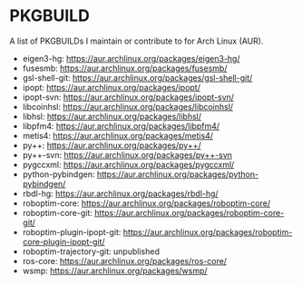 PKGBUILD
========

A list of PKGBUILDs I maintain or contribute to for Arch Linux (AUR).

* eigen3-hg: https://aur.archlinux.org/packages/eigen3-hg/
* fusesmb: https://aur.archlinux.org/packages/fusesmb/
* gsl-shell-git: https://aur.archlinux.org/packages/gsl-shell-git/
* ipopt: https://aur.archlinux.org/packages/ipopt/
* ipopt-svn: https://aur.archlinux.org/packages/ipopt-svn/
* libcoinhsl: https://aur.archlinux.org/packages/libcoinhsl/
* libhsl: https://aur.archlinux.org/packages/libhsl/
* libpfm4: https://aur.archlinux.org/packages/libpfm4/
* metis4: https://aur.archlinux.org/packages/metis4/
* py++: https://aur.archlinux.org/packages/py++/
* py++-svn: https://aur.archlinux.org/packages/py++-svn
* pygccxml: https://aur.archlinux.org/packages/pygccxml/
* python-pybindgen: https://aur.archlinux.org/packages/python-pybindgen/
* rbdl-hg: https://aur.archlinux.org/packages/rbdl-hg/
* roboptim-core: https://aur.archlinux.org/packages/roboptim-core/
* roboptim-core-git: https://aur.archlinux.org/packages/roboptim-core-git/
* roboptim-plugin-ipopt-git: https://aur.archlinux.org/packages/roboptim-core-plugin-ipopt-git/
* roboptim-trajectory-git: unpublished
* ros-core: https://aur.archlinux.org/packages/ros-core/
* wsmp: https://aur.archlinux.org/packages/wsmp/
